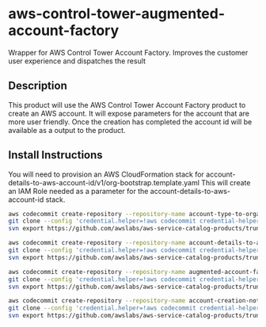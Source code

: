 # aws-control-tower-augmented-account-factory
Wrapper for AWS Control Tower Account Factory.  Improves the customer user experience and dispatches the result

## Description
This product will use the AWS Control Tower Account Factory product to create an AWS account.  It will expose parameters
for the account that are more user friendly.  Once the creation has completed the account id will be available as a 
output to the product.  

## Install Instructions
You will need to provision an AWS CloudFormation stack for account-details-to-aws-account-id/v1/org-bootstrap.template.yaml
This will create an IAM Role needed as a parameter for the account-details-to-aws-account-id stack.

```bash
aws codecommit create-repository --repository-name account-type-to-organizational-unit-chooser
git clone --config 'credential.helper=!aws codecommit credential-helper $@' --config 'credential.UseHttpPath=true' https://git-codecommit.eu-west-1.amazonaws.com/v1/repos/account-type-to-organizational-unit-chooser
svn export https://github.com/awslabs/aws-service-catalog-products/trunk/aws-control-tower-augmented-account-factory/account-type-to-organizational-unit-chooser/v1 account-type-to-organizational-unit-chooser --force

aws codecommit create-repository --repository-name account-details-to-aws-account-id
git clone --config 'credential.helper=!aws codecommit credential-helper $@' --config 'credential.UseHttpPath=true' https://git-codecommit.eu-west-1.amazonaws.com/v1/repos/account-details-to-aws-account-id
svn export https://github.com/awslabs/aws-service-catalog-products/trunk/aws-control-tower-augmented-account-factory/account-details-to-aws-account-id/v1 account-details-to-aws-account-id --force

aws codecommit create-repository --repository-name augmented-account-factory
git clone --config 'credential.helper=!aws codecommit credential-helper $@' --config 'credential.UseHttpPath=true' https://git-codecommit.eu-west-1.amazonaws.com/v1/repos/augmented-account-factory
svn export https://github.com/awslabs/aws-service-catalog-products/trunk/aws-control-tower-augmented-account-factory/augmented-account-factory/v1 augmented-account-factory --force

aws codecommit create-repository --repository-name account-creation-notifier
git clone --config 'credential.helper=!aws codecommit credential-helper $@' --config 'credential.UseHttpPath=true' https://git-codecommit.eu-west-1.amazonaws.com/v1/repos/account-creation-notifier
svn export https://github.com/awslabs/aws-service-catalog-products/trunk/aws-control-tower-account-creation-notifier/account-creation-notifier/v1 account-creation-notifier --force
```